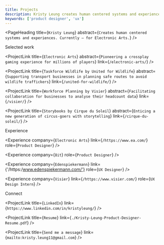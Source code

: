 ```yaml
---
title: Projects
description: Kristy Leung creates human centered systems and experiences. Currently for Electronic Arts.
keywords: ['product designer', 'ux']
---
```


<PageHeading title={`Kristy Leung`} abstract={`Creates human centered systems and experiences. Currently — for Electronic Arts.`} />

<SectionHeader>Selected work</SectionHeader>

<ProjectLink title={`Electronic Arts`} abstract={`Pioneering a crossplay gaming experience for millions of players`} link={`/electronic-arts/`} />

<ProjectLink title={`Taskforce Wildlife by United for Wildlife`} abstract={`Supporting transport businesses in planning safe routes to avoid wildlife traffickers`} link={`/united-for-wildlife/`} />

<ProjectLink title={`Workforce Planning by Visier`} abstract={`Facilitating collaboration for businesses to analyse their headcount data`} link={`/visier/`} />

<ProjectLink title={`Storybooks by Cirque du Soleil`} abstract={`Enticing a new generation of circus-goers with storytelling`} link={`/cirque-du-soleil/`} />

<SectionHeader>Experience</SectionHeader>

<Experience company={`Electronic Arts`} link={`/https://www.ea.com/`} role={`Product Designer`} />

<Experience company={`8it`} role={`Product Designer`} />

<Experience company={`Edenspiekermann`} link={'/https:/www.edenspiekermann.com/'} role={`UX Designer`} />

<Experience company={`Visier`} link={`/https://www.visier.com/`} role={`UX Design Intern`} />

<SectionHeader>Connect</SectionHeader>

<ProjectLink title={`LinkedIn`} link={`https://www.linkedin.com/in/kristyleung/`} />

<ProjectLink title={`Resume`} link={`./Kristy-Leung-Product-Designer-Resume.pdf`} />

<ProjectLink title={`Send me a message`} link={`mailto:kristy.leung11@gmail.com`} />
